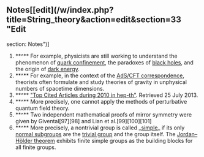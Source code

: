 ## Notes[[edit](/w/index.php?title=String\_theory&action=edit&section=33 "Edit
section: Notes")]

 1. \*\*^\*\* For example, physicists are still working to understand the phenomenon of [quark confinement](/wiki/Quark\_confinement "Quark confinement"), the paradoxes of [black holes](/wiki/Black\_holes "Black holes"), and the origin of [dark energy](/wiki/Dark\_energy "Dark energy").
 2. \*\*^\*\* For example, in the context of the [AdS/CFT correspondence](/wiki/AdS/CFT\_correspondence "AdS/CFT correspondence"), theorists often formulate and study theories of gravity in unphysical numbers of spacetime dimensions.
 3. \*\*^\*\* ["Top Cited Articles during 2010 in hep-th"](http://www.slac.stanford.edu/spires/topcites/2010/eprints/to\_hep-th\_annual.shtml). Retrieved 25 July 2013.
 4. \*\*^\*\* More precisely, one cannot apply the methods of perturbative quantum field theory.
 5. \*\*^\*\* Two independent mathematical proofs of mirror symmetry were given by Givental[97][98] and Lian et al.[99][100][101]
 6. \*\*^\*\* More precisely, a nontrivial group is called \_[simple](/wiki/Simple\_group "Simple group")\_ if its only [normal subgroups](/wiki/Normal\_subgroup "Normal subgroup") are the [trivial group](/wiki/Trivial\_group "Trivial group") and the group itself. The [Jordan–Hölder theorem](/wiki/Jordan%E2%80%93H%C3%B6lder\_theorem "Jordan–Hölder theorem") exhibits finite simple groups as the building blocks for all finite groups.
